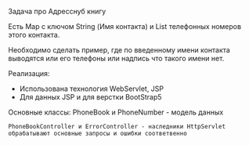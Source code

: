 Задача про Адресснуб книгу


Есть Map с ключом String (Имя контакта) и List телефонных номеров этого контакта.

Необходимо сделать пример, где по введенному имени контакта выводятся или его телефоны или надпись что такого имени нет.

Реализация:

- Использована технология WebServlet, JSP
- Для данных JSP и для верстки BootStrap5


Основные классы:
    PhoneBook и PhoneNumber - модель данных

    PhoneBookController и ErrorController - наследники HttpServlet обрабатывают основные запросы и ошибки соответвенно

